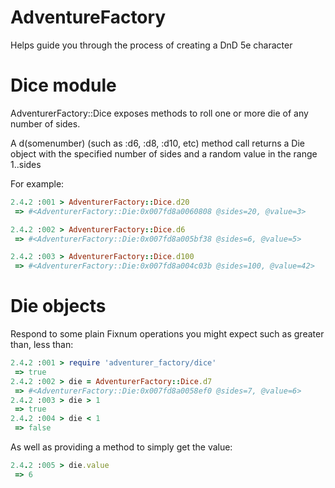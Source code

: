 # AdventureFactory
Helps guide you through the process of creating a DnD 5e character

# Dice module

AdventurerFactory::Dice exposes methods to roll one or more die of any number of sides.

A d(somenumber) (such as :d6, :d8, :d10, etc) method call returns a Die object with the specified number of sides and a random value in the range 1..sides

For example: 
```ruby
2.4.2 :001 > AdventurerFactory::Dice.d20
 => #<AdventurerFactory::Die:0x007fd8a0060808 @sides=20, @value=3>

2.4.2 :002 > AdventurerFactory::Dice.d6
 => #<AdventurerFactory::Die:0x007fd8a005bf38 @sides=6, @value=5>

2.4.2 :003 > AdventurerFactory::Dice.d100
 => #<AdventurerFactory::Die:0x007fd8a004c03b @sides=100, @value=42>
```

# Die objects

Respond to some plain Fixnum operations you might expect such as greater than, less than:
```ruby
2.4.2 :001 > require 'adventurer_factory/dice'
 => true 
2.4.2 :002 > die = AdventurerFactory::Dice.d7
 => #<AdventurerFactory::Die:0x007fd8a0058ef0 @sides=7, @value=6> 
2.4.2 :003 > die > 1
 => true 
2.4.2 :004 > die < 1
 => false 
```

As well as providing a method to simply get the value:
```ruby
2.4.2 :005 > die.value
 => 6 
```
